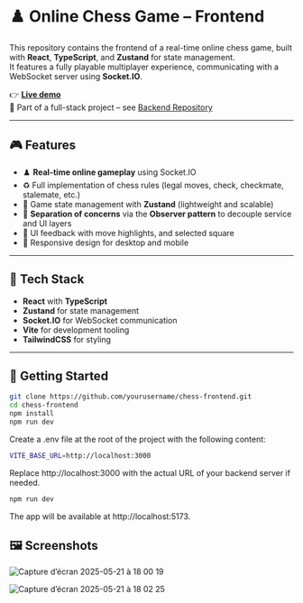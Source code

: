 # ♟️ Online Chess Game – Frontend

This repository contains the frontend of a real-time online chess game, built with **React**, **TypeScript**, and **Zustand** for state management.  
It features a fully playable multiplayer experience, communicating with a WebSocket server using **Socket.IO**.

👉 **[Live demo](https://chess-square.app)**  
🔗 Part of a full-stack project – see [Backend Repository](https://github.com/GabrielLRdP/chess-backend)

---

## 🎮 Features

- ♟️ **Real-time online gameplay** using Socket.IO
- ♻️ Full implementation of chess rules (legal moves, check, checkmate, stalemate, etc.)
- 🎯 Game state management with **Zustand** (lightweight and scalable)
- 🧩 **Separation of concerns** via the **Observer pattern** to decouple service and UI layers
- 🎨 UI feedback with move highlights, and selected square
- 📱 Responsive design for desktop and mobile

---

## 🧰 Tech Stack

- **React** with **TypeScript**
- **Zustand** for state management
- **Socket.IO** for WebSocket communication
- **Vite** for development tooling
- **TailwindCSS** for styling

---

## 🚀 Getting Started

```bash
git clone https://github.com/yourusername/chess-frontend.git
cd chess-frontend
npm install
npm run dev
```

Create a .env file at the root of the project with the following content:

```bash
VITE_BASE_URL=http://localhost:3000
```
Replace http://localhost:3000 with the actual URL of your backend server if needed.

```bash
npm run dev
```


The app will be available at http://localhost:5173.

## 🖼️ Screenshots

![Capture d’écran 2025-05-21 à 18 00 19](https://github.com/user-attachments/assets/d4fdaf66-1a15-4ce9-9b94-dd90ce5287bf)

![Capture d’écran 2025-05-21 à 18 02 25](https://github.com/user-attachments/assets/434a8626-c367-4c3f-9d28-615266e191c1)




